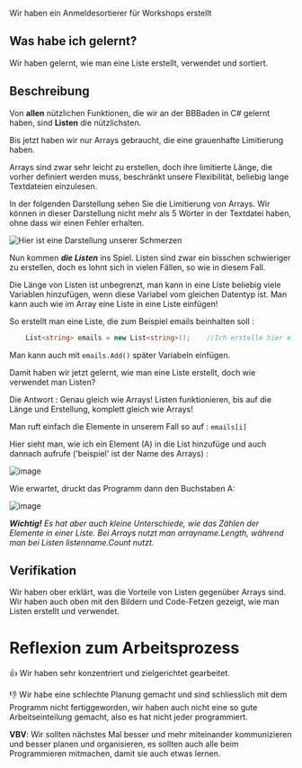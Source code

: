 Wir haben ein Anmeldesortierer für Workshops erstellt

## Was habe ich gelernt?

Wir haben gelernt, wie man eine Liste erstellt, verwendet und sortiert.

## Beschreibung
Von **allen** nützlichen Funktionen, die wir an der BBBaden in C# gelernt haben, sind **Listen** die nützlichsten.

Bis jetzt haben wir nur Arrays gebraucht, die eine grauenhafte Limitierung haben.

Arrays sind zwar sehr leicht zu erstellen, doch ihre limitierte Länge, die vorher definiert werden muss, beschränkt unsere Flexibilität, beliebig lange Textdateien einzulesen.

In der folgenden Darstellung sehen Sie die Limitierung von Arrays. Wir können in dieser Darstellung nicht mehr als 5 Wörter in der Textdatei haben, ohne dass wir einen Fehler erhalten.

![Hier ist eine Darstellung unserer Schmerzen](https://user-images.githubusercontent.com/111045604/202402305-82e71f6f-1091-4fad-a570-905596083988.png)

Nun kommen ***die Listen*** ins Spiel. Listen sind zwar ein bisschen schwieriger zu erstellen, doch es lohnt sich in vielen Fällen, so wie in diesem Fall.

Die Länge von Listen ist unbegrenzt, man kann in eine Liste beliebig viele Variablen hinzufügen, wenn diese Variabel vom gleichen Datentyp ist. Man kann auch wie im Array eine Liste in eine Liste einfügen!

So erstellt man eine Liste, die zum Beispiel emails beinhalten soll :

``` csharp
    List<string> emails = new List<string>();    //Ich erstelle hier eine neue Liste vom Datentyp 'string'
``` 

Man kann auch mit ```emails.Add()``` später Variabeln einfügen.

Damit haben wir jetzt gelernt, wie man eine Liste erstellt, doch wie verwendet man Listen?

Die Antwort : Genau gleich wie Arrays! Listen funktionieren, bis auf die Länge und Erstellung, komplett gleich wie Arrays!

Man ruft einfach die Elemente in unserem Fall so auf : ```emails[i]```

Hier sieht man, wie ich ein Element (A) in die List hinzufüge und auch dannach aufrufe ('beispiel' ist der Name des Arrays) :

![image](https://user-images.githubusercontent.com/111045604/202408873-f9fa6310-484e-42c1-8f8f-4bb4aeda3e4d.png)

Wie erwartet, druckt das Programm dann den Buchstaben A:

![image](https://user-images.githubusercontent.com/111045604/202409327-5375dec0-2a23-45cc-a10c-7eb24bcf148f.png)



***Wichtig!***
*Es hat aber auch kleine Unterschiede, wie das Zählen der Elemente in einer Liste. Bei Arrays nutzt man arrayname.Length, während man bei Listen listenname.Count nutzt.*

## Verifikation

Wir haben ober erklärt, was die Vorteile von Listen gegenüber Arrays sind. Wir haben auch oben mit den Bildern und Code-Fetzen gezeigt, wie man Listen erstellt und verwendet.

# Reflexion zum Arbeitsprozess

👍 Wir haben sehr konzentriert und zielgerichtet gearbeitet.

👎 Wir habe eine schlechte Planung gemacht und sind schliesslich mit dem Programm nicht fertiggeworden, wir haben auch nicht eine so gute Arbeitseinteilung gemacht, also es hat nicht jeder programmiert.

**VBV**: Wir sollten nächstes Mal besser und mehr miteinander kommunizieren und besser planen und organisieren, es sollten auch alle beim Programmieren mitmachen, damit sie auch etwas lernen.
